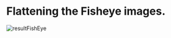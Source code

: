 # Flattening the Fisheye images.
![resultFishEye](https://github.com/Ibrokhim7755/OpenCv/assets/89033710/e76a6c37-150a-4def-b4f3-4d092584d0f4)
